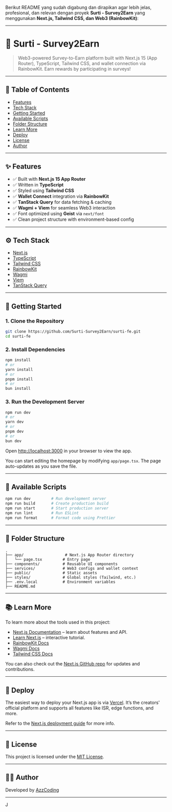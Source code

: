 Berikut README yang sudah digabung dan dirapikan agar lebih jelas, profesional, dan relevan dengan proyek **Surti - Survey2Earn** yang menggunakan **Next.js, Tailwind CSS, dan Web3 (RainbowKit)**:

---

# 🚀 Surti - Survey2Earn

> Web3-powered Survey-to-Earn platform built with Next.js 15 (App Router), TypeScript, Tailwind CSS, and wallet connection via RainbowKit. Earn rewards by participating in surveys!

---

## 🧾 Table of Contents

* [Features](#features)
* [Tech Stack](#tech-stack)
* [Getting Started](#getting-started)
* [Available Scripts](#available-scripts)
* [Folder Structure](#folder-structure)
* [Learn More](#learn-more)
* [Deploy](#deploy)
* [License](#license)
* [Author](#author)

---

## ✨ Features

* ✅ Built with **Next.js 15 App Router**
* ✅ Written in **TypeScript**
* ✅ Styled using **Tailwind CSS**
* ✅ **Wallet Connect** integration via **RainbowKit**
* ✅ **TanStack Query** for data fetching & caching
* ✅ **Wagmi + Viem** for seamless Web3 interaction
* ✅ Font optimized using **Geist** via `next/font`
* ✅ Clean project structure with environment-based config

---

## ⚙️ Tech Stack

* [Next.js](https://nextjs.org/)
* [TypeScript](https://www.typescriptlang.org/)
* [Tailwind CSS](https://tailwindcss.com/)
* [RainbowKit](https://rainbowkit.com/)
* [Wagmi](https://wagmi.sh/)
* [Viem](https://viem.sh/)
* [TanStack Query](https://tanstack.com/query/latest)

---

## 🚀 Getting Started

### 1. Clone the Repository

```bash
git clone https://github.com/Surti-Survey2Earn/surti-fe.git
cd surti-fe
```

### 2. Install Dependencies

```bash
npm install
# or
yarn install
# or
pnpm install
# or
bun install
```

### 3. Run the Development Server

```bash
npm run dev
# or
yarn dev
# or
pnpm dev
# or
bun dev
```

Open [http://localhost:3000](http://localhost:3000) in your browser to view the app.

You can start editing the homepage by modifying `app/page.tsx`. The page auto-updates as you save the file.

---

## 📜 Available Scripts

```bash
npm run dev         # Run development server
npm run build       # Create production build
npm run start       # Start production server
npm run lint        # Run ESLint
npm run format      # Format code using Prettier
```

---

## 📁 Folder Structure

```
.
├── app/                  # Next.js App Router directory
│   └── page.tsx         # Entry page
├── components/          # Reusable UI components
├── services/            # Web3 configs and wallet context
├── public/              # Static assets
├── styles/              # Global styles (Tailwind, etc.)
├── .env.local           # Environment variables
├── README.md
```

---

## 📚 Learn More

To learn more about the tools used in this project:

* [Next.js Documentation](https://nextjs.org/docs) – learn about features and API.
* [Learn Next.js](https://nextjs.org/learn) – interactive tutorial.
* [RainbowKit Docs](https://rainbowkit.com/docs)
* [Wagmi Docs](https://wagmi.sh/docs)
* [Tailwind CSS Docs](https://tailwindcss.com/docs)

You can also check out the [Next.js GitHub repo](https://github.com/vercel/next.js) for updates and contributions.

---

## 🚀 Deploy

The easiest way to deploy your Next.js app is via [Vercel](https://vercel.com/new). It’s the creators' official platform and supports all features like ISR, edge functions, and more.

Refer to the [Next.js deployment guide](https://nextjs.org/docs/app/building-your-application/deploying) for more info.

---

## 📄 License

This project is licensed under the [MIT License](LICENSE).

---

## 🙋‍♂️ Author

Developed by [AzzCoding](https://github.com/aziziega)


---

J